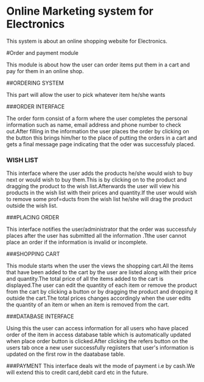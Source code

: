 # Online Marketing system for Electronics

This system is about an online shopping website for Electronics.

#Order and payment module

This  module is about how the user can order items put them in a cart and pay for them in an online shop.

##ORDERING SYSTEM

This part will allow the user to pick whatever item he/she wants 

###ORDER INTERFACE

The order form consist of a form where the user completes the personal information such as name, email address and phone number to check out.After filling in the information the user places the order by clicking on the button  this brings him/her to the place of putting the orders in a cart and gets a final message page indicating that the oder was successfuly placed.


### WISH LIST

This interface where the user adds the products he/she would wish to buy next or would wish to buy them.This is by clicking on to the product and dragging the product to the wish list.Afterwards the user will view his products in the wish list with their prices and quantity.If the user would wish to remove some prof=ducts from the wish list he/she will drag the product outside the wish list.



###PLACING ORDER

This interface notifies the user/administrator that the order was successfuly places after the user has submitted all the information .Tthe user cannot place an order if the information is invalid or incomplete.

###SHOPPING CART

This module starts when the user the views the shopping cart.All the items that have been added to the cart by the user are listed along with their price and quantity.The total price of all the items added to the cart is displayed.The user can edit the quantity of each item or remove the product from the cart by clicking a button or by dragging the product and dropping it outside the cart.The total prices changes accordingly when the user edits the quantity of an item or when an item is removed from the cart.

 ###DATABASE INTERFACE 

 Using this the user can access information for all users who have placed order of the item in access database table which is automatically updated when place order button is clicked.After clicking the refers button on the users tab once a new user successfully regiisters that user's information is updated on the first row in the daatabase table.

 ###PAYMENT
 This interface deals wit the mode of payment i.e by cash.We will extend this to credit card,debit card etc in the future.